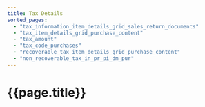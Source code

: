 ```yaml
---
title: Tax Details
sorted_pages:
  - "tax_information_item_details_grid_sales_return_documents"
  - "tax_item_details_grid_purchase_content"
  - "tax_amount"
  - "tax_code_purchases"
  - "recoverable_tax_item_details_grid_purchase_content"
  - "non_recoverable_tax_in_pr_pi_dm_pur"
---
```

# {{page.title}}
